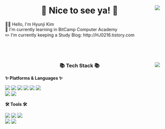 <div align="left">
<img align="right" src="https://github-readme-stats.vercel.app/api/top-langs/?username=hj0216&layout=compact&langs_count=8"/>
<h1 align="center">👋 Nice to see ya! 👋</h1>
🙆‍♀️ Hello, I'm Hyunji Kim <br/>
🌱 I'm currently learning in BitCamp Computer Academy <br/>
✏️ I'm currently keeping a Study Blog: http://HJ0216.tistory.com <br/>
<br/>
<br/>
<br/>

</div>


<div align="left">
<img align="right" src="http://mazassumnida.wtf/api/v2/generate_badge?boj=hj0216"/>
<h3 align="center">📚 Tech Stack 📚</h3>
<p><strong>✨ Platforms & Languages ✨</strong></p>
  <img src="https://img.shields.io/badge/Java-007396.svg?&style=for-the-badge&logo=Conda-Forge&logoColor=white" />
  <img src="https://img.shields.io/badge/Oracle-F80000.svg?&style=for-the-badge&logo=Oracle&logoColor=white" />  
  <img src="https://img.shields.io/badge/JavaScript-F7DF1E.svg?&style=for-the-badge&logo=JavaScript&logoColor=white" />
  <img src="https://img.shields.io/badge/HTML5-E34F26.svg?&style=for-the-badge&logo=HTML5&logoColor=white" />
  <img src="https://img.shields.io/badge/CSS3-1572B6.svg?&style=for-the-badge&logo=CSS3&logoColor=white" />
  <img src="https://img.shields.io/badge/jQuery-0769AD.svg?style=for-the-badge&logo=jQuery&logoColor=white" />
  <br>
    
  
  <img src="https://img.shields.io/badge/Linux-FCC624?style=for-the-badge&logo=Linux&logoColor=white" />
  <img src="https://img.shields.io/badge/CentOS-262577?style=for-the-badge&logo=CentOS&logoColor=white" />
  <br>
  
<p><strong>🛠 Tools 🛠</strong></p>
  <img src="https://img.shields.io/badge/Eclipse IDE-2C2255?style=for-the-badge&logo=Eclipse IDE&logoColor=white" />
  <img src="https://img.shields.io/badge/Visual Studio Code-007ACC?style=for-the-badge&logo=Visual Studio&logoColor=white" />
  <img src="https://img.shields.io/badge/Tomcat-F8DC75?style=for-the-badge&logo=ApacheTomcat&logoColor=white" />
  <br/>
  
  <img src="https://img.shields.io/badge/Git-F05032?style=for-the-badge&logo=Git&logoColor=white" />
  <img src="https://img.shields.io/badge/GitHub-181717?style=for-the-badge&logo=GitHub&logoColor=white" />
  
</div>
